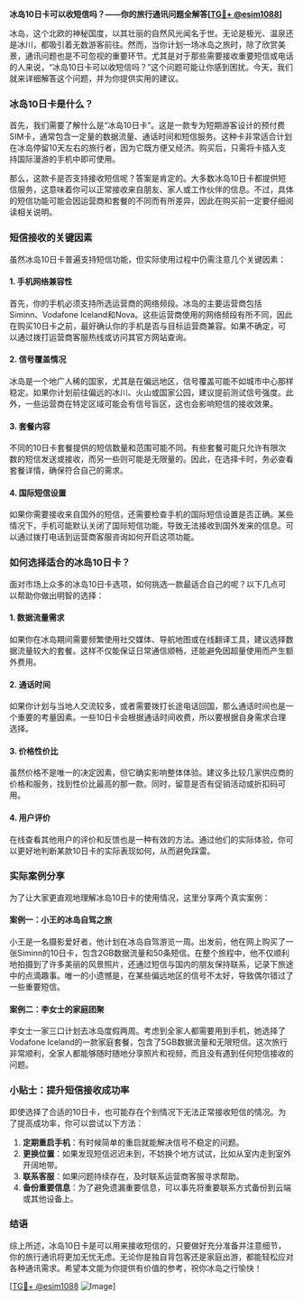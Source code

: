 **冰岛10日卡可以收短信吗？——你的旅行通讯问题全解答[[TG💪+ @esim1088](https://t.me/s/esim1088)]**

冰岛，这个北欧的神秘国度，以其壮丽的自然风光闻名于世。无论是极光、温泉还是冰川，都吸引着无数游客前往。然而，当你计划一场冰岛之旅时，除了欣赏美景，通讯问题也是不可忽视的重要环节。尤其是对于那些需要接收重要短信或电话的人来说，“冰岛10日卡可以收短信吗？”这个问题可能让你感到困扰。今天，我们就来详细解答这个问题，并为你提供实用的建议。

### 冰岛10日卡是什么？

首先，我们需要了解什么是“冰岛10日卡”。这是一款专为短期游客设计的预付费SIM卡，通常包含一定量的数据流量、通话时间和短信服务。这种卡非常适合计划在冰岛停留10天左右的旅行者，因为它既方便又经济。购买后，只需将卡插入支持国际漫游的手机中即可使用。

那么，这款卡是否支持接收短信呢？答案是肯定的。大多数冰岛10日卡都提供短信服务，这意味着你可以正常接收来自朋友、家人或工作伙伴的信息。不过，具体的短信功能可能会因运营商和套餐的不同而有所差异，因此在购买前一定要仔细阅读相关说明。

### 短信接收的关键因素

虽然冰岛10日卡普遍支持短信功能，但实际使用过程中仍需注意几个关键因素：

#### 1. **手机网络兼容性**
   首先，你的手机必须支持所选运营商的网络频段。冰岛的主要运营商包括Siminn、Vodafone Iceland和Nova。这些运营商使用的网络频段有所不同，因此在购买10日卡之前，最好确认你的手机是否与目标运营商兼容。如果不确定，可以通过拨打运营商客服热线或访问其官方网站查询。

#### 2. **信号覆盖情况**
   冰岛是一个地广人稀的国家，尤其是在偏远地区，信号覆盖可能不如城市中心那样稳定。如果你计划前往偏远的冰川、火山或国家公园，建议提前测试信号强度。此外，一些运营商在特定区域可能会有信号盲区，这也会影响短信的接收效果。

#### 3. **套餐内容**
   不同的10日卡套餐提供的短信数量和范围可能不同。有些套餐可能只允许有限次数的短信发送或接收，而另一些则可能是无限量的。因此，在选择卡时，务必查看套餐详情，确保符合自己的需求。

#### 4. **国际短信设置**
   如果你需要接收来自国外的短信，还需要检查手机的国际短信设置是否正确。某些情况下，手机可能默认关闭了国际短信功能，导致无法接收到国外发来的信息。可以通过拨打电话到运营商客服咨询如何开启这项功能。

### 如何选择适合的冰岛10日卡？

面对市场上众多的冰岛10日卡选项，如何挑选一款最适合自己的呢？以下几点可以帮助你做出明智的选择：

#### 1. **数据流量需求**
   如果你在冰岛期间需要频繁使用社交媒体、导航地图或在线翻译工具，建议选择数据流量较大的套餐。这样不仅能保证日常通信顺畅，还能避免因超量使用而产生额外费用。

#### 2. **通话时间**
   如果你计划与当地人交流较多，或者需要拨打长途电话回国，那么通话时间也是一个重要的考量因素。一些10日卡会根据通话时间收费，所以要根据自身需求合理选择。

#### 3. **价格性价比**
   虽然价格不是唯一的决定因素，但它确实影响整体体验。建议多比较几家供应商的价格和服务，找到性价比最高的那一款。同时，留意是否有促销活动或折扣码可用。

#### 4. **用户评价**
   在线查看其他用户的评价和反馈也是一种有效的方法。通过他们的实际体验，你可以更好地判断某款10日卡的实际表现如何，从而避免踩雷。

### 实际案例分享

为了让大家更直观地理解冰岛10日卡的使用情况，这里分享两个真实案例：

#### 案例一：小王的冰岛自驾之旅
小王是一名摄影爱好者，他计划在冰岛自驾游览一周。出发前，他在网上购买了一张Siminn的10日卡，包含2GB数据流量和50条短信。在整个旅程中，他不仅顺利地拍摄到了许多美丽的风景照片，还通过短信与国内的朋友保持联系，记录下旅途中的点滴趣事。唯一的小遗憾是，在某些偏远地区的信号不太好，导致偶尔错过了一些重要短信。

#### 案例二：李女士的家庭团聚
李女士一家三口计划去冰岛度假两周。考虑到全家人都需要用到手机，她选择了Vodafone Iceland的一款家庭套餐，包含了5GB数据流量和无限短信。这次旅行非常顺利，全家人都能够随时随地分享照片和视频，而且没有遇到任何短信接收的问题。

### 小贴士：提升短信接收成功率

即使选择了合适的10日卡，也可能存在个别情况下无法正常接收短信的情况。为了提高成功率，你可以尝试以下方法：

1. **定期重启手机**：有时候简单的重启就能解决信号不稳定的问题。
2. **更换位置**：如果发现短信迟迟未到，不妨换个地方试试，比如从室内走到室外开阔地带。
3. **联系客服**：如果问题持续存在，及时联系运营商客服寻求帮助。
4. **备份重要信息**：为了避免遗漏重要信息，可以事先将重要联系方式备份到云端或其他设备上。

### 结语

综上所述，冰岛10日卡是可以用来接收短信的，只要做好充分准备并注意细节，你的旅行通讯将更加无忧无虑。无论你是独自背包客还是家庭出游，都能轻松应对各种通讯需求。希望本文能为你提供有价值的参考，祝你冰岛之行愉快！

[[TG💪+ @esim1088](https://t.me/s/esim1088) ![Image](https://i.postimg.cc/4NQfJmqS/Snipaste-2025-05-13-00-14-12.png)]